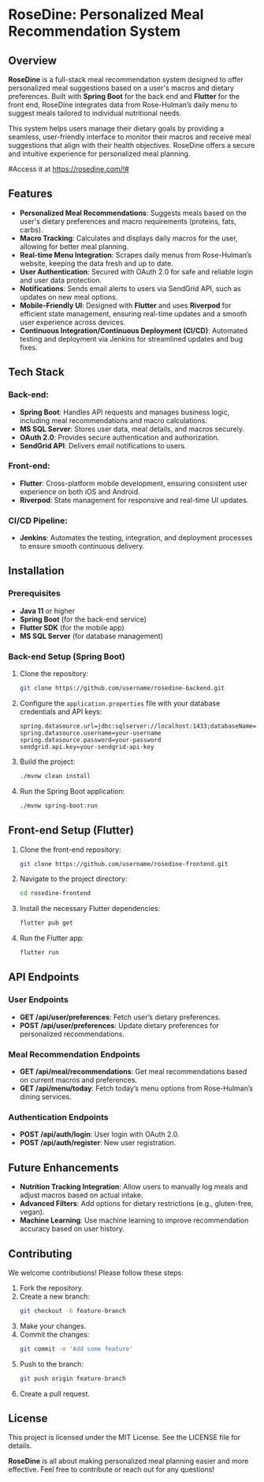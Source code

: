 # RoseDine: Personalized Meal Recommendation System

## Overview

**RoseDine** is a full-stack meal recommendation system designed to offer personalized meal suggestions based on a user's macros and dietary preferences. Built with **Spring Boot** for the back end and **Flutter** for the front end, RoseDine integrates data from Rose-Hulman’s daily menu to suggest meals tailored to individual nutritional needs.

This system helps users manage their dietary goals by providing a seamless, user-friendly interface to monitor their macros and receive meal suggestions that align with their health objectives. RoseDine offers a secure and intuitive experience for personalized meal planning.

#Access it at https://rosedine.com/!#

## Features

- **Personalized Meal Recommendations**: Suggests meals based on the user's dietary preferences and macro requirements (proteins, fats, carbs).
- **Macro Tracking**: Calculates and displays daily macros for the user, allowing for better meal planning.
- **Real-time Menu Integration**: Scrapes daily menus from Rose-Hulman’s website, keeping the data fresh and up to date.
- **User Authentication**: Secured with OAuth 2.0 for safe and reliable login and user data protection.
- **Notifications**: Sends email alerts to users via SendGrid API, such as updates on new meal options.
- **Mobile-Friendly UI**: Designed with **Flutter** and uses **Riverpod** for efficient state management, ensuring real-time updates and a smooth user experience across devices.
- **Continuous Integration/Continuous Deployment (CI/CD)**: Automated testing and deployment via Jenkins for streamlined updates and bug fixes.

## Tech Stack

### Back-end: 
- **Spring Boot**: Handles API requests and manages business logic, including meal recommendations and macro calculations.
- **MS SQL Server**: Stores user data, meal details, and macros securely.
- **OAuth 2.0**: Provides secure authentication and authorization.
- **SendGrid API**: Delivers email notifications to users.

### Front-end: 
- **Flutter**: Cross-platform mobile development, ensuring consistent user experience on both iOS and Android.
- **Riverpod**: State management for responsive and real-time UI updates.

### CI/CD Pipeline:
- **Jenkins**: Automates the testing, integration, and deployment processes to ensure smooth continuous delivery.

## Installation

### Prerequisites

- **Java 11** or higher
- **Spring Boot** (for the back-end service)
- **Flutter SDK** (for the mobile app)
- **MS SQL Server** (for database management)

### Back-end Setup (Spring Boot)

1. Clone the repository:
   ```bash
   git clone https://github.com/username/rosedine-backend.git

2. Configure the `application.properties` file with your database credentials and API keys:
   ```properties
   spring.datasource.url=jdbc:sqlserver://localhost:1433;databaseName=roseDineDB
   spring.datasource.username=your-username
   spring.datasource.password=your-password
   sendgrid.api.key=your-sendgrid-api-key
   ```

3. Build the project:
   ```bash
   ./mvnw clean install
   ```

4. Run the Spring Boot application:
   ```bash
   ./mvnw spring-boot:run
   ```

## Front-end Setup (Flutter)

1. Clone the front-end repository:
   ```bash
   git clone https://github.com/username/rosedine-frontend.git
   ```

2. Navigate to the project directory:
   ```bash
   cd rosedine-frontend
   ```

3. Install the necessary Flutter dependencies:
   ```bash
   flutter pub get
   ```

4. Run the Flutter app:
   ```bash
   flutter run
   ```

## API Endpoints

### User Endpoints
- **GET /api/user/preferences**: Fetch user’s dietary preferences.
- **POST /api/user/preferences**: Update dietary preferences for personalized recommendations.

### Meal Recommendation Endpoints
- **GET /api/meal/recommendations**: Get meal recommendations based on current macros and preferences.
- **GET /api/menu/today**: Fetch today’s menu options from Rose-Hulman’s dining services.

### Authentication Endpoints
- **POST /api/auth/login**: User login with OAuth 2.0.
- **POST /api/auth/register**: New user registration.

## Future Enhancements
- **Nutrition Tracking Integration**: Allow users to manually log meals and adjust macros based on actual intake.
- **Advanced Filters**: Add options for dietary restrictions (e.g., gluten-free, vegan).
- **Machine Learning**: Use machine learning to improve recommendation accuracy based on user history.

## Contributing
We welcome contributions! Please follow these steps:

1. Fork the repository.
2. Create a new branch:
    ```bash
    git checkout -b feature-branch
    ```
3. Make your changes.
4. Commit the changes:
    ```bash
    git commit -m 'Add some feature'
    ```
5. Push to the branch:
    ```bash
    git push origin feature-branch
    ```
6. Create a pull request.

## License
This project is licensed under the MIT License. See the LICENSE file for details.

**RoseDine** is all about making personalized meal planning easier and more effective. Feel free to contribute or reach out for any questions!


